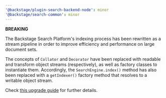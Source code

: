 ```yaml
---
'@backstage/plugin-search-backend-node': minor
'@backstage/search-common': minor
---
```


**BREAKING**

The Backstage Search Platform's indexing process has been rewritten as a stream
pipeline in order to improve efficiency and performance on large document sets.

The concepts of `Collator` and `Decorator` have been replaced with readable and
transform object streams (respectively), as well as factory classes to
instantiate them. Accordingly, the `SearchEngine.index()` method has also been
replaced with a `getIndexer()` factory method that resolves to a writable
object stream.

Check [this upgrade guide](https://backstage.io/docs/features/search/how-to-guides#how-to-migrate-from-search-alpha-to-beta)
for further details.
